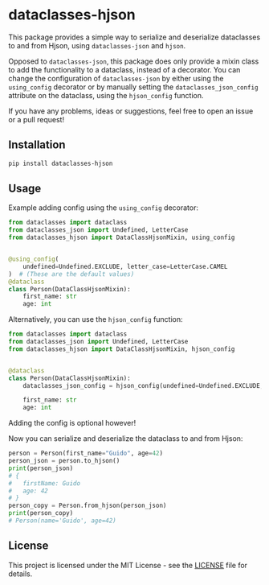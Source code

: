 # dataclasses-hjson

This package provides a simple way to serialize and deserialize dataclasses to and from Hjson, using ``dataclasses-json`` and ``hjson``.

Opposed to ``dataclasses-json``, this package does only provide a mixin class to add the functionality to a dataclass, instead of a decorator. You can change the configuration of ``dataclasses-json`` by either using the ``using_config`` decorator or by manually setting the ``dataclasses_json_config`` attribute on the dataclass, using the ``hjson_config`` function.

If you have any problems, ideas or suggestions, feel free to open an issue or a pull request!

## Installation

```bash
pip install dataclasses-hjson
```

## Usage

Example adding config using the ``using_config`` decorator:

```python
from dataclasses import dataclass
from dataclasses_json import Undefined, LetterCase
from dataclasses_hjson import DataClassHjsonMixin, using_config


@using_config(
    undefined=Undefined.EXCLUDE, letter_case=LetterCase.CAMEL
)  # (These are the default values)
@dataclass
class Person(DataClassHjsonMixin):
    first_name: str
    age: int

```

Alternatively, you can use the ``hjson_config`` function:

```python
from dataclasses import dataclass
from dataclasses_json import Undefined, LetterCase
from dataclasses_hjson import DataClassHjsonMixin, hjson_config


@dataclass
class Person(DataClassHjsonMixin):
    dataclasses_json_config = hjson_config(undefined=Undefined.EXCLUDE, letter_case=LetterCase.CAMEL) # (These are the default values)

    first_name: str
    age: int
```

Adding the config is optional however!

Now you can serialize and deserialize the dataclass to and from Hjson:

```python
person = Person(first_name="Guido", age=42)
person_json = person.to_hjson()
print(person_json)
# {
#   firstName: Guido
#   age: 42
# }
person_copy = Person.from_hjson(person_json)
print(person_copy)
# Person(name='Guido', age=42)

```

## License

This project is licensed under the MIT License - see the [LICENSE](LICENSE) file for details.
